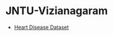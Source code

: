 # JNTU-Vizianagaram
- [Heart Disease Dataset](https://raw.githubusercontent.com/AP-State-Skill-Development-Corporation/Datasets/master/Classification/Heart_disease.csv)
